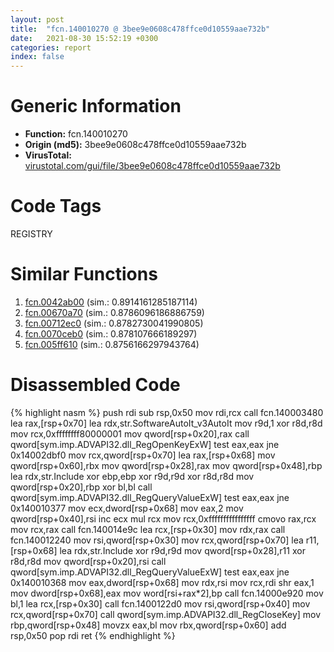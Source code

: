 ```yaml
---
layout: post
title:  "fcn.140010270 @ 3bee9e0608c478ffce0d10559aae732b"
date:   2021-08-30 15:52:19 +0300
categories: report
index: false
---
```


# Generic Information
- **Function:** fcn.140010270
- **Origin (md5):** 3bee9e0608c478ffce0d10559aae732b
- **VirusTotal:** [virustotal.com/gui/file/3bee9e0608c478ffce0d10559aae732b][virustotal_ref]

# Code Tags
<span class="tag" id="REGISTRY">REGISTRY</span>


# Similar Functions

1. [fcn.0042ab00][similar_1_ref] (sim.: 0.8914161285187114)
2. [fcn.00670a70][similar_2_ref] (sim.: 0.8786096186886759)
3. [fcn.00712ec0][similar_3_ref] (sim.: 0.8782730041990805)
4. [fcn.0070ceb0][similar_4_ref] (sim.: 0.878107666189297)
5. [fcn.005ff610][similar_5_ref] (sim.: 0.8756166297943764)


# Disassembled Code

{% highlight nasm %}
push rdi
sub rsp,0x50
mov rdi,rcx
call fcn.140003480
lea rax,[rsp+0x70]
lea rdx,str.SoftwareAutoIt_v3AutoIt
mov r9d,1
xor r8d,r8d
mov rcx,0xffffffff80000001
mov qword[rsp+0x20],rax
call qword[sym.imp.ADVAPI32.dll_RegOpenKeyExW]
test eax,eax
jne 0x14002dbf0
mov rcx,qword[rsp+0x70]
lea rax,[rsp+0x68]
mov qword[rsp+0x60],rbx
mov qword[rsp+0x28],rax
mov qword[rsp+0x48],rbp
lea rdx,str.Include
xor ebp,ebp
xor r9d,r9d
xor r8d,r8d
mov qword[rsp+0x20],rbp
xor bl,bl
call qword[sym.imp.ADVAPI32.dll_RegQueryValueExW]
test eax,eax
jne 0x140010377
mov ecx,dword[rsp+0x68]
mov eax,2
mov qword[rsp+0x40],rsi
inc ecx
mul rcx
mov rcx,0xffffffffffffffff
cmovo rax,rcx
mov rcx,rax
call fcn.140014e9c
lea rcx,[rsp+0x30]
mov rdx,rax
call fcn.140012240
mov rsi,qword[rsp+0x30]
mov rcx,qword[rsp+0x70]
lea r11,[rsp+0x68]
lea rdx,str.Include
xor r9d,r9d
mov qword[rsp+0x28],r11
xor r8d,r8d
mov qword[rsp+0x20],rsi
call qword[sym.imp.ADVAPI32.dll_RegQueryValueExW]
test eax,eax
jne 0x140010368
mov eax,dword[rsp+0x68]
mov rdx,rsi
mov rcx,rdi
shr eax,1
mov dword[rsp+0x68],eax
mov word[rsi+rax*2],bp
call fcn.14000e920
mov bl,1
lea rcx,[rsp+0x30]
call fcn.1400122d0
mov rsi,qword[rsp+0x40]
mov rcx,qword[rsp+0x70]
call qword[sym.imp.ADVAPI32.dll_RegCloseKey]
mov rbp,qword[rsp+0x48]
movzx eax,bl
mov rbx,qword[rsp+0x60]
add rsp,0x50
pop rdi
ret
{% endhighlight %}


[similar_1_ref]: /report/fcn.0042ab00@a5905e3c253c25bbaf727a1a18fe8ed1
[similar_2_ref]: /report/fcn.00670a70@a5905e3c253c25bbaf727a1a18fe8ed1
[similar_3_ref]: /report/fcn.00712ec0@a5905e3c253c25bbaf727a1a18fe8ed1
[similar_4_ref]: /report/fcn.0070ceb0@a5905e3c253c25bbaf727a1a18fe8ed1
[similar_5_ref]: /report/fcn.005ff610@a5905e3c253c25bbaf727a1a18fe8ed1
[virustotal_ref]: https://www.virustotal.com/gui/file/3bee9e0608c478ffce0d10559aae732b